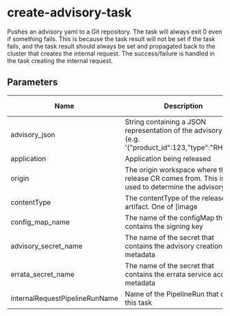 # create-advisory-task

Pushes an advisory yaml to a Git repository. The task will always exit 0 even if something fails. This is because the task result
will not be set if the task fails, and the task result should always be set and propagated back to the cluster that creates the
internal request. The success/failure is handled in the task creating the internal request.

## Parameters

| Name                           | Description                                                                                            | Optional | Default value |
|--------------------------------|--------------------------------------------------------------------------------------------------------|----------|---------------|
| advisory_json                  | String containing a JSON representation of the advisory data (e.g. '{"product_id":123,"type":"RHSA"}') | No       | -             |
| application                    | Application being released                                                                             | No       | -             |
| origin                         | The origin workspace where the release CR comes from. This is used to determine the advisory path      | No       | -             |
| contentType                    | The contentType of the release artifact. One of [image|binary|generic]                                 | Yes      | image         |
| config_map_name                | The name of the configMap that contains the signing key                                                | No       | -             |
| advisory_secret_name           | The name of the secret that contains the advisory creation metadata                                    | No       | -             |
| errata_secret_name             | The name of the secret that contains the errata service account metadata                               | No       | -             |
| internalRequestPipelineRunName | Name of the PipelineRun that called this task                                                          | No       | -             |
